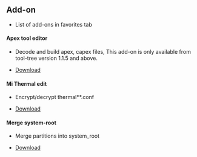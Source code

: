 ## Add-on

- List of add-ons in favorites tab 

#### Apex tool editor

- Decode and build apex, capex files, This add-on is only available from tool-tree version 1.1.5 and above.

- [Download](https://github.com/Zenlua/Tool-Tree/releases/download/V1/apex_editor.add)

#### Mi Thermal edit

- Encrypt/decrypt thermal**.conf

- [Download](https://github.com/Zenlua/Tool-Tree/releases/download/V1/mi_thermald.add)

#### Merge system-root

- Merge partitions into system_root

- [Download](https://github.com/Zenlua/Tool-Tree/releases/download/V1/Merge-System.add)
